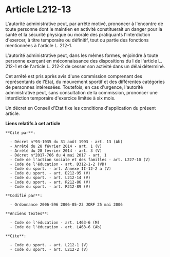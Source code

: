 # Article L212-13

L'autorité administrative peut, par arrêté motivé, prononcer à l'encontre de toute personne dont le maintien en activité
constituerait un danger pour la santé et la sécurité physique ou morale des pratiquants l'interdiction d'exercer, à titre
temporaire ou définitif, tout ou partie des fonctions mentionnées à l'article L. 212-1.

L'autorité administrative peut, dans les mêmes formes, enjoindre à toute personne exerçant en méconnaissance des dispositions
du I de l'article L. 212-1 et de l'article L. 212-2 de cesser son activité dans un délai déterminé. 

Cet arrêté est pris après avis d'une commission comprenant des représentants de l'Etat, du mouvement sportif et des
différentes catégories de personnes intéressées. Toutefois, en cas d'urgence, l'autorité administrative peut, sans
consultation de la commission, prononcer une interdiction temporaire d'exercice limitée à six mois. 

Un décret en Conseil d'Etat fixe les conditions d'application du présent article.

**Liens relatifs à cet article**

	**Cité par**:

	  - Décret n°93-1035 du 31 août 1993 - art. 13 (Ab)
	  - Arrêté du 28 février 2014 - art. 1 (V)
	  - Arrêté du 28 février 2014 - art. 3 (V)
	  - Décret n°2017-766 du 4 mai 2017 - art. 1
	  - Code de l'action sociale et des familles - art. L227-10 (V)
	  - Code de l'éducation - art. D312-1-2 (VD)
	  - Code du sport. - art. Annexe II-12-2 a (V)
	  - Code du sport. - art. D212-95 (V)
	  - Code du sport. - art. L212-14 (V)
	  - Code du sport. - art. R212-86 (V)
	  - Code du sport. - art. R212-89 (V)

	**Codifié par**:

	  - Ordonnance 2006-596 2006-05-23 JORF 25 mai 2006

	**Anciens textes**:

	  - Code de l'éducation - art. L463-6 (M)
	  - Code de l'éducation - art. L463-6 (Ab)

	**Cite**:

	  - Code du sport. - art. L212-1 (V)
	  - Code du sport. - art. L212-2 (V)
